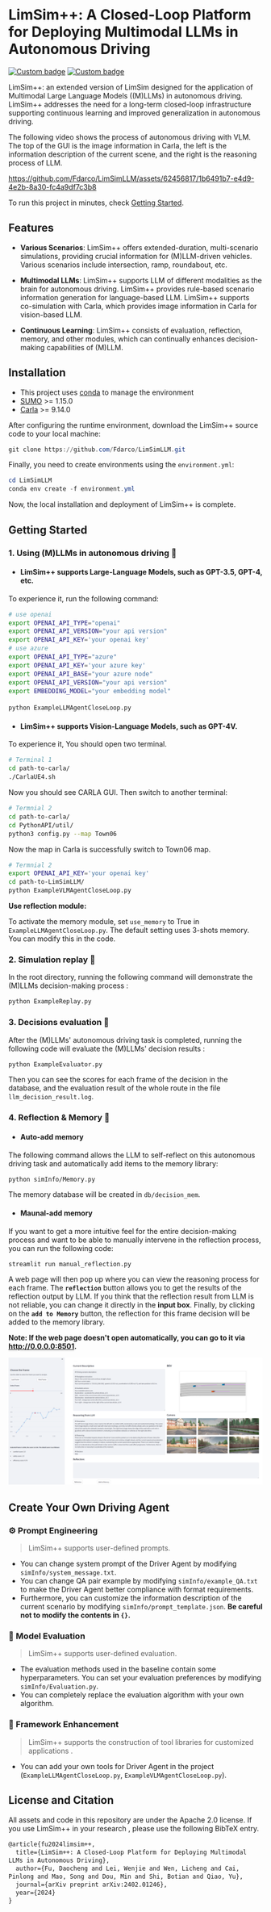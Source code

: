 # LimSim++: A Closed-Loop Platform for Deploying Multimodal LLMs in Autonomous Driving

[![Custom badge](https://img.shields.io/badge/paper-Arxiv-b31b1b?logo=arxiv&logoColor=white)](https://arxiv.org/abs/2402.01246)
[![Custom badge](https://img.shields.io/badge/Project-page-green?logo=document)](https://pjlab-adg.github.io/limsim_plus/)


LimSim++: an extended version of LimSim designed for the application of Multimodal Large Language Models ((M)LLMs) in autonomous driving. LimSim++ addresses the need for a long-term closed-loop infrastructure supporting continuous learning and improved generalization in autonomous driving.

The following video shows the process of autonomous driving with VLM.  The top of the GUI is the image information in Carla, the left is the information description of the current scene, and the right is the reasoning process of LLM. 

https://github.com/Fdarco/LimSimLLM/assets/62456817/1b6491b7-e4d9-4e2b-8a30-fc4a9df7c3b8

To run this project in minutes, check [Getting Started](#Getting-Started).

## Features

- **Various Scenarios**: LimSim++ offers extended-duration, multi-scenario simulations, providing crucial information for (M)LLM-driven vehicles. Various scenarios include intersection, ramp, roundabout, etc. 

- **Multimodal LLMs**: LimSim++ supports LLM of different modalities as the brain for autonomous driving. LimSim++ provides rule-based scenario information generation for language-based LLM. LimSim++ supports co-simulation with Carla, which provides image information in Carla for vision-based LLM. 

- **Continuous Learning**: LimSim++ consists of evaluation, reflection, memory, and other modules, which can continually enhances decision-making capabilities of (M)LLM.

## Installation

- This project uses [conda](https://github.com/conda/conda) to manage the environment
- [SUMO](https://www.eclipse.org/sumo/) >= 1.15.0 
- [Carla](https://github.com/carla-simulator/carla) >= 9.14.0

After configuring the runtime environment, download the LimSim++ source code to your local machine:

```powershell
git clone https://github.com/Fdarco/LimSimLLM.git
```

Finally, you need to create environments using the ``environment.yml``:

```powershell
cd LimSimLLM
conda env create -f environment.yml
```

Now, the local installation and deployment of LimSim++ is complete.

## Getting Started

### 1. Using (M)LLMs in autonomous driving 🚙

- #### LimSim++ supports Large-Language Models, such as GPT-3.5, GPT-4, etc. 
To experience it, run the following command:

```bash
# use openai
export OPENAI_API_TYPE="openai"
export OPENAI_API_VERSION="your api version"
export OPENAI_API_KEY='your openai key'
# use azure
export OPENAI_API_TYPE="azure"
export OPENAI_API_KEY='your azure key'
export OPENAI_API_BASE="your azure node"
export OPENAI_API_VERSION="your api version"
export EMBEDDING_MODEL="your embedding model"
 
python ExampleLLMAgentCloseLoop.py 
```

- #### LimSim++ supports Vision-Language Models, such as GPT-4V. 
To experience it, You should open two terminal.

```bash
# Terminal 1
cd path-to-carla/
./CarlaUE4.sh
```

Now you should see CARLA GUI. Then switch to another terminal:

```bash
# Termnial 2
cd path-to-carla/
cd PythonAPI/util/
python3 config.py --map Town06
```

Now the map in Carla is successfully switch to Town06 map.

```bash
# Termnial 2
export OPENAI_API_KEY='your openai key'
cd path-to-LimSimLLM/
python ExampleVLMAgentCloseLoop.py
```

**Use reflection module:**

To activate the memory module, set ``use_memory`` to True in ``ExampleLLMAgentCloseLoop.py``. The default setting uses 3-shots memory. You can modify this in the code.

### 2. Simulation replay 🎥
In the root directory, running the following command will demonstrate the (M)LLMs decision-making process :

```bash
python ExampleReplay.py
```

### 3. Decisions evaluation 📝
After the (M)LLMs' autonomous driving task is completed, running the following code will evaluate the (M)LLMs' decision results :

```bash
python ExampleEvaluator.py
```

Then you can see the scores for each frame of the decision in the database, and the evaluation result of the whole route in the file ``llm_decision_result.log``.

### 4. Reflection & Memory 🧐

- #### Auto-add memory
The following command allows the LLM to self-reflect on this autonomous driving task and automatically add items to the memory library:

```bash
python simInfo/Memory.py
```

The memory database will be created in ``db/decision_mem``.

- #### Maunal-add memory

If you want to get a more intuitive feel for the entire decision-making process and want to be able to manually intervene in the reflection process, you can run the following code:

```bash
streamlit run manual_reflection.py
```

A web page will then pop up where you can view the reasoning process for each frame. The **`reflection`** button allows you to get the results of the reflection output by LLM. If you think that the reflection result from LLM is not reliable, you can change it directly in the **input box**. Finally, by clicking on the **`add to Memory`** button, the reflection for this frame decision will be added to the memory library.

**Note: If the web page doesn't open automatically, you can go to it via http://0.0.0.0:8501.**

![Reflection Page](fig/manual_reflection_page.png)

## Create Your Own Driving Agent

### ⚙️ Prompt Engineering

> LimSim++ supports user-defined prompts. 

- You can change system prompt of the Driver Agent by modifying ``simInfo/system_message.txt``.
- You can change QA pair example by modifying ``simInfo/example_QA.txt`` to make the Driver Agent better compliance with format requirements. 
- Furthermore, you can customize the information description of the current scenario by modifying ``simInfo/prompt_template.json``. **Be careful not to modify the contents in `{}`.**

### 💯 Model Evaluation

> LimSim++ supports user-defined evaluation. 

- The evaluation methods used in the baseline contain some hyperparameters. You can set your evaluation preferences by modifying ``simInfo/Evaluation.py``. 
- You can completely replace the evaluation algorithm with your own algorithm.

### 🦾 Framework Enhancement

> LimSim++ supports the construction of tool libraries for customized applications .

- You can add your own tools for Driver Agent in the project (``ExampleLLMAgentCloseLoop.py``, ``ExampleVLMAgentCloseLoop.py``).


## License and Citation
All assets and code in this repository are under the Apache 2.0 license. If you use LimSim++ in your research , please use the following BibTeX entry.
```
@article{fu2024limsim++,
  title={LimSim++: A Closed-Loop Platform for Deploying Multimodal LLMs in Autonomous Driving},
  author={Fu, Daocheng and Lei, Wenjie and Wen, Licheng and Cai, Pinlong and Mao, Song and Dou, Min and Shi, Botian and Qiao, Yu},
  journal={arXiv preprint arXiv:2402.01246},
  year={2024}
}
```

